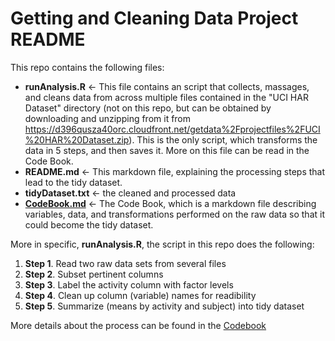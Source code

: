 Getting and Cleaning Data Project README
==========================

This repo contains the following files:
* __runAnalysis.R__ <- This file contains an script that collects, massages, and cleans data from across multiple files contained in the "UCI HAR Dataset" directory (not on this repo, but can be obtained by downloading and unzipping from it from https://d396qusza40orc.cloudfront.net/getdata%2Fprojectfiles%2FUCI%20HAR%20Dataset.zip). This is the only script, which transforms the data in 5 steps, and then saves it. More on this file can be read in the Code Book.
* __README.md__ <- This markdown file, explaining the processing steps that lead to the tidy dataset.
* __tidyDataset.txt__ <- the cleaned and processed data
* [__CodeBook.md__](/CodeBook.md/) <- The Code Book, which is a markdown file describing variables, data, and transformations performed on the raw data so that it could become the tidy dataset.

More in specific, __runAnalysis.R__, the script in this repo does the following:

1. __Step 1__. Read two raw data sets from several files
2. __Step 2__. Subset pertinent columns
3. __Step 3__. Label the activity column with factor levels
4. __Step 4__. Clean up column (variable) names for readibility
5. __Step 5__. Summarize (means by activity and subject) into tidy dataset

More details about the process can be found in the [Codebook](//CodeBook.md//)